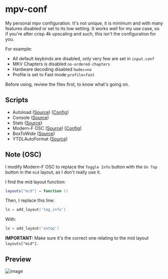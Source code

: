 # mpv-conf
My personal mpv configuration. It's not unique, it is minimum and with many features disabled or set to its low setting. It works well for my use case, so if you're after crisp 4k upscaling and such, this isn't the configuration for you.

For example:
- All default keybinds are disabled, only very few are set in `input.conf`
- MKV Chapters is disabled `no-ordered-chapters`
- Hardware decoding disabled `hwdec=no`
- Profile is set to Fast mode `profile=fast`

Before using, review the files first, to know what's going on.

## Scripts
- Autoload ([Source](https://github.com/mpv-player/mpv/blob/master/TOOLS/lua/autoload.lua)) [[Config](./script-opts/autoload.conf)]
- Console ([Source](https://github.com/mpv-player/mpv/blob/master/player/lua/console.lua))
- Stats ([Source](https://github.com/mpv-player/mpv/blob/master/player/lua/stats.lua))
- Modern-F OSC ([Source](https://github.com/FinnRaze/mpv-osc-modern-f)) [[Config](./script-opts/modernf.conf)]
- BoxToWide ([Source](https://github.com/Samillion/mpv-boxtowide))
- YTDLAutoFormat ([Source](https://github.com/Samillion/mpv-ytdlautoformat))

## Note (OSC)
I modify Modern-F OSC to replace the `Toggle Info` button with the `On Top` button in the `mid` layout, as I don't really use it.

I find the mid layout function:
```lua
layouts["mid"] = function ()
```

Then, I replace this line:
```lua
lo = add_layout('tog_info')
```

With:
```lua
lo = add_layout('ontop')
```

**IMPORTANT:** Make sure it's the correct one relating to the mid layout `layouts["mid"]`.

## Preview

![image](https://github.com/user-attachments/assets/bcd1c7fa-6a5f-4661-bf94-e5c43178d3f6)

